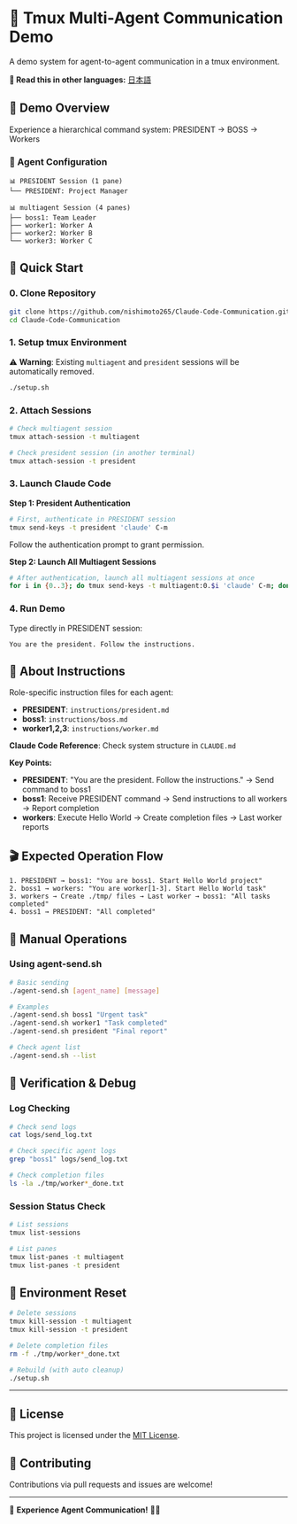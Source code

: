 # 🤖 Tmux Multi-Agent Communication Demo

A demo system for agent-to-agent communication in a tmux environment.

**📖 Read this in other languages:** [日本語](README.md)

## 🎯 Demo Overview

Experience a hierarchical command system: PRESIDENT → BOSS → Workers

### 👥 Agent Configuration

```
📊 PRESIDENT Session (1 pane)
└── PRESIDENT: Project Manager

📊 multiagent Session (4 panes)  
├── boss1: Team Leader
├── worker1: Worker A
├── worker2: Worker B
└── worker3: Worker C
```

## 🚀 Quick Start

### 0. Clone Repository

```bash
git clone https://github.com/nishimoto265/Claude-Code-Communication.git
cd Claude-Code-Communication
```

### 1. Setup tmux Environment

⚠️ **Warning**: Existing `multiagent` and `president` sessions will be automatically removed.

```bash
./setup.sh
```

### 2. Attach Sessions

```bash
# Check multiagent session
tmux attach-session -t multiagent

# Check president session (in another terminal)
tmux attach-session -t president
```

### 3. Launch Claude Code

**Step 1: President Authentication**
```bash
# First, authenticate in PRESIDENT session
tmux send-keys -t president 'claude' C-m
```
Follow the authentication prompt to grant permission.

**Step 2: Launch All Multiagent Sessions**
```bash
# After authentication, launch all multiagent sessions at once
for i in {0..3}; do tmux send-keys -t multiagent:0.$i 'claude' C-m; done
```

### 4. Run Demo

Type directly in PRESIDENT session:
```
You are the president. Follow the instructions.
```

## 📜 About Instructions

Role-specific instruction files for each agent:
- **PRESIDENT**: `instructions/president.md`
- **boss1**: `instructions/boss.md` 
- **worker1,2,3**: `instructions/worker.md`

**Claude Code Reference**: Check system structure in `CLAUDE.md`

**Key Points:**
- **PRESIDENT**: "You are the president. Follow the instructions." → Send command to boss1
- **boss1**: Receive PRESIDENT command → Send instructions to all workers → Report completion
- **workers**: Execute Hello World → Create completion files → Last worker reports

## 🎬 Expected Operation Flow

```
1. PRESIDENT → boss1: "You are boss1. Start Hello World project"
2. boss1 → workers: "You are worker[1-3]. Start Hello World task"  
3. workers → Create ./tmp/ files → Last worker → boss1: "All tasks completed"
4. boss1 → PRESIDENT: "All completed"
```

## 🔧 Manual Operations

### Using agent-send.sh

```bash
# Basic sending
./agent-send.sh [agent_name] [message]

# Examples
./agent-send.sh boss1 "Urgent task"
./agent-send.sh worker1 "Task completed"
./agent-send.sh president "Final report"

# Check agent list
./agent-send.sh --list
```

## 🧪 Verification & Debug

### Log Checking

```bash
# Check send logs
cat logs/send_log.txt

# Check specific agent logs
grep "boss1" logs/send_log.txt

# Check completion files
ls -la ./tmp/worker*_done.txt
```

### Session Status Check

```bash
# List sessions
tmux list-sessions

# List panes
tmux list-panes -t multiagent
tmux list-panes -t president
```

## 🔄 Environment Reset

```bash
# Delete sessions
tmux kill-session -t multiagent
tmux kill-session -t president

# Delete completion files
rm -f ./tmp/worker*_done.txt

# Rebuild (with auto cleanup)
./setup.sh
```

---

## 📄 License

This project is licensed under the [MIT License](LICENSE).

## 🤝 Contributing

Contributions via pull requests and issues are welcome!

---

🚀 **Experience Agent Communication!** 🤖✨ 